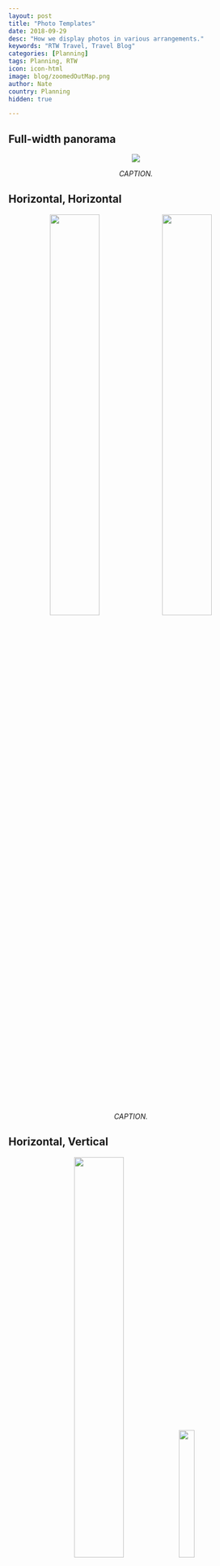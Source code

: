 ```yaml
---
layout: post
title: "Photo Templates"
date: 2018-09-29
desc: "How we display photos in various arrangements."
keywords: "RTW Travel, Travel Blog"
categories: [Planning]
tags: Planning, RTW
icon: icon-html
image: blog/zoomedOutMap.png
author: Nate
country: Planning
hidden: true

---
```


## Full-width panorama

<div style="text-align: center;"><a href="/static/assets/img/blog/HoiAnLightReflectionsPANO.jpg" target="_blank"><img src="/static/assets/img/blog/HoiAnLightReflectionsPANO.jpg" style="max-width: calc(95% - 20px);"></a><p><i>CAPTION.</i></p></div><p></p> 

## Horizontal, Horizontal

<div style="text-align: center; max-width: calc(100% - 20px);"><a href="/static/assets/img/blog/HanoiNemVuong.jpg" target="_blank"><img src="/static/assets/img/blog/HanoiNemVuong.jpg" width="45%"></a> <a href="/static/assets/img/blog/HanoiBunCha.jpg" target="_blank"><img src="/static/assets/img/blog/HanoiBunCha.jpg" width="45%"></a><p><i>CAPTION.</i></p></div><p></p>

## Horizontal, Vertical

<div style="text-align: center; max-width: calc(100% - 20px);"><a href="/static/assets/img/blog/HoiAnBaleWellFood.jpg" target="_blank"><img src="/static/assets/img/blog/HoiAnBaleWellFood.jpg" width="45%"></a> <a href="/static/assets/img/blog/HoiAnBaleWellNate.jpg" target="_blank"><img src="/static/assets/img/blog/HoiAnBaleWellNate.jpg" width="25.4%"></a><p><i>CAPTION.</i></p></div><p></p>

## Vertical, Horizontal

<div style="text-align: center; max-width: calc(100% - 20px);"><a href="/static/assets/img/blog/HoiAnBahnMi.jpg" target="_blank"><img src="/static/assets/img/blog/HoiAnBahnMi.jpg" width="25.4%"></a> <a href="/static/assets/img/blog/HoiAnLightReflectionsBridge.jpg" target="_blank"><img src="/static/assets/img/blog/HoiAnLightReflectionsBridge.jpg" width="45%"></a><p><i>CAPTION.</i></p></div><p></p>

## Vertical, Vertical

<div style="text-align: center; max-width: calc(100% - 20px);"><a href="/static/assets/img/blog/BaganNateEbike.jpg" target="_blank"><img src="/static/assets/img/blog/BaganNateEbike.jpg" width="30%"></a> <a href="/static/assets/img/blog/BaganAmyEbike.jpg" target="_blank"><img src="/static/assets/img/blog/BaganAmyEbike.jpg" width="30%"></a><p><i>CAPTION.</i></p></div><p></p>

## Three Horizontal

<div style="text-align: center; max-width: calc(100% - 20px);"><a href="/static/assets/img/blog/HoiAnTrainSide.jpg" target="_blank"><img src="/static/assets/img/blog/HoiAnTrainSide.jpg" width="32%"></a> <a href="/static/assets/img/blog/HoiAnCamKimLunch.jpg" target="_blank"><img src="/static/assets/img/blog/HoiAnCamKimLunch.jpg" width="32%"></a> <a href="/static/assets/img/blog/HoiAnTrainOcean.jpg" target="_blank"><img src="/static/assets/img/blog/HoiAnTrainOcean.jpg" width="32%"></a><p><i>CAPTION.</i></p></div><p></p>

## Three Vertical

<div style="text-align: center; max-width: calc(100% - 20px);"><a href="/static/assets/img/blog/HoiAnSpringRolling.jpg" target="_blank"><img src="/static/assets/img/blog/HoiAnSpringRolling.jpg" width="25.4%"></a> <a href="/static/assets/img/blog/HoiAnSpringRolled.jpg" target="_blank"><img src="/static/assets/img/blog/HoiAnSpringRolled.jpg" width="25.4%"></a> <a href="/static/assets/img/blog/HoiAnWeCooked.jpg" target="_blank"><img src="/static/assets/img/blog/HoiAnWeCooked.jpg" width="25.4%"></a><p><i>CAPTION.</i></p></div><p></p>

## Horizontal, Vertical, Horizontal

<div style="text-align: center; max-width: calc(100% - 20px);"><a href="/static/assets/img/blog/BaganScaffoldPagoda.jpg" target="_blank"><img src="/static/assets/img/blog/BaganScaffoldPagoda.jpg" width="35.5%"></a> <a href="/static/assets/img/blog/BaganInteriorScaffold.jpg" target="_blank"><img src="/static/assets/img/blog/BaganInteriorScaffold.jpg" width="20%"></a> <a href="/static/assets/img/blog/BaganReinforcedPagoda.jpg" target="_blank"><img src="/static/assets/img/blog/BaganReinforcedPagoda.jpg" width="35.5%"></a><p><i>CAPTION.</i></p></div><p></p>

## Vertical, Horizontal, Vertical

<div style="text-align: center; max-width: calc(100% - 20px);"><a href="/static/assets/img/blog/BaganThroughArchway.jpg" target="_blank"><img src="/static/assets/img/blog/BaganThroughArchway.jpg" width="24.5%"></a> <a href="/static/assets/img/blog/BaganRectangleWindow.jpg" target="_blank"><img src="/static/assets/img/blog/BaganRectangleWindow.jpg" width="43.5%"></a> <a href="/static/assets/img/blog/BaganPagodaArchway.jpg" target="_blank"><img src="/static/assets/img/blog/BaganPagodaArchway.jpg" width="24.5%"></a><p><i>CAPTION.</i></p></div><p></p>

## Vertical, Horizontal, Horizontal

<div style="text-align: center; max-width: calc(100% - 20px);"><a href="/static/assets/img/blog/HoiAnCamKimNateBridge.jpg" target="_blank"><img src="/static/assets/img/blog/HoiAnCamKimNateBridge.jpg" width="20%"></a> <a href="/static/assets/img/blog/HoiAnCamKimLunch.jpg" target="_blank"><img src="/static/assets/img/blog/HoiAnCamKimLunch.jpg" width="35.5%"></a> <a href="/static/assets/img/blog/HoiAnCamKimLunchView.jpg" target="_blank"><img src="/static/assets/img/blog/HoiAnCamKimLunchView.jpg" width="35.5%"></a><p><i>CAPTION.</i></p></div><p></p>

## Single Centered Horizontal

<div style="text-align: center; max-width: calc(100% - 20px);"><a href="/static/assets/img/blog/BaganEbikesPagoda.jpg" target="_blank"><img src="/static/assets/img/blog/BaganEbikesPagoda.jpg" width="45%"></a><p><i>CAPTION.</i></p></div><p></p>

## Single Centered Vertical

<div style="text-align: center; max-width: calc(100% - 20px);"><a href="/static/assets/img/blog/HoiAnRecommendation.jpg" target="_blank"><img src="/static/assets/img/blog/HoiAnRecommendation.jpg" width="30%"></a><p><i>CAPTION.</i></p></div><p></p>

## Centered Horizontal Video Silent

<div style="text-align: center;"><video controls autoplay loop>
  <source src="/static/assets/img/blog/premierMovieSilent.m4v" type="video/mp4">
  <a href="/static/assets/img/blog/premierTrainBend.jpg" target="_blank"><img src="/static/assets/img/blog/premierTrainBend.jpg" style="max-width: calc(100% - 20px);"></a>
</video>
<p><i>CAPTION.</i></p>
</div>

## Full-width Horizontal Video 

<div style="text-align: center;"><video controls loop style="max-width: calc(100% - 20px);">
  <source src="/static/assets/img/blog/ilhaParrotHowlersSized.m4v" type="video/mp4">
  <a href="/static/assets/img/blog/ilhaParrotClimb.jpg" target="_blank"><img src="/static/assets/img/blog/ilhaParrotClimb.jpg" style="max-width: calc(100% - 20px);"></a>
</video>
<p><i>CAPTION.</i></p>
</div>

## Right-justified Vertical Video

<div style="float: right; text-align: right; width: 25%;"><video controls autoplay loop style="width: 100%;">
  <source src="/static/assets/img/blog/HanoiTrafficTimelapseSmaller.mp4" type="video/mp4">
  <a href="/static/assets/img/blog/HanoiTraffic.jpg" target="_blank"><img src="/static/assets/img/blog/HanoiTraffic.jpg" width="45%"></a>
</video>
<p><i>CAPTION.</i></p>
</div>

<div style="width: 100%; overflow: auto;"></div>

## Right-justified Vertical Image

<div style="float: right; text-align: right; width: 28%;"><a href="/static/assets/img/blog/AmmanUmbrellaAlley.jpg" target="_blank"><img src="/static/assets/img/blog/AmmanUmbrellaAlley.jpg" width="95%"></a><p><i>CAPTION.</i></p></div><p></p>
